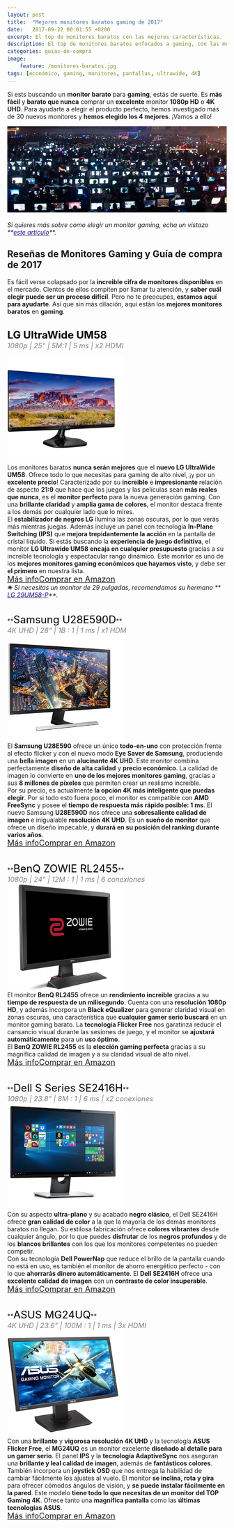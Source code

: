 ```yaml
---
layout: post
title:  "Mejores monitores baratos gaming de 2017"
date:   2017-09-22 00:01:55 +0200
excerpt: El top de monitores baratos con las mejores características. ¡La alta resolución Full HD, las pantallas UltraWide y las grandes pulgadas nunca fueron opciones tan económicas!
description: El top de monitores baratos enfocados a gaming, con las mejores características. ¡La alta resolución y las grandes pulgadas nunca fueron tan económicas!
categories: guias-de-compra
image:
    feature: /monitores-baratos.jpg
tags: [económico, gaming, monitores, pantallas, ultrawide, 4K]
---
```

<!--more-->
<!-- more -->
Si ests buscando un **monitor barato** para **gaming**, estás de suerte. Es **más fácil** y **barato que nunca** comprar un **excelente** monitor **1080p HD** o **4K UHD**. Para ayudarte a elegir el producto perfecto, hemos investigado más de 30 nuevos monitores y **hemos elegido los 4 mejores**. ¡Vamos a ello!
    
<img src="/images/pictures/monitores-sin-precedentes.jpg">
<br /><br />
<i>Si quieres más sobre como elegir un monitor gaming, echa un vistazo **<a href="/guias-de-compra/guia-para-elegir-que-monitor-comprar-en-2017/"><font color="#1a0dab">este artículo</font></a>**.</i>

## Reseñas de Monitores Gaming  y Guía de compra de 2017
Es fácil verse colapsado por la **increible cifra de monitores disponibles** en el mercado. Cientos de ellos compiten por llamar tu atención, y **saber cuál elegir puede ser un proceso difícil**. Pero no te preocupes, **estamos aquí para ayudarte**. Así que sin más dilación, aquí están los **mejores monitores baratos** en **gaming**. 
<br /><br />

<!--  LG UltraWide UM58 -->

**<font size="5" color="black">LG UltraWide UM58 </font>**<br />
<i><font color="grey" size="3">1080p | 25" | 5M:1 | 5 ms | x2 HDMI  </font></i>
<div id="container">
    <div id="floated"><img class="wrap" src="/images/pictures/lg-ultrawide-um57-25um57.jpg"> 
</div>
    Los monitores baratos <b>nunca serán mejores</b> que el <b>nuevo LG UltraWide UM58</b>. Ofrece todo lo que necesitas para gaming de alto nivel, ¡y por un <b>excelente precio</b>! Caracterizado por su <b>increible</b> e <b>impresionante </b> relación de aspecto <b>21:9</b> que hace que los juegos y las películas sean <b>más reales que nunca</b>, es el <b>monitor perfecto</b> para la nueva generación gaming. Con una <b>brillante claridad</b> y <b>amplia gama de colores</b>, el monitor destaca frente a los demás por cualquier lado que lo mires.
</div> 
El <b>estabilizador de negros LG</b> ilumina las zonas oscuras, por lo que verás más mientras juegas. Además incluye un panel con tecnología <b>In-Plane Switching (IPS)</b> que <b>mejora trepidantemente la acción</b> en la pantalla de cristal líquido. Si estás buscando la <b>experiencia de juego definitiva</b>, el monitor <b>LG Ultrawide UM58</b> <b>encaja en cualquier presupuesto</b> gracias a su increible tecnología y espectacular rango dinámico. Este monitor es uno de los <b>mejores monitores gaming económicos que hayamos visto</b>, y debe ser <b>el primero</b> en nuestra lista.
<br /><a href="http://amzn.to/2jMGABM" target="_blank" class="btn-infor"><font size="4">Más info</font></a><a href="http://amzn.to/2jMGABM" target="_blank" class="btn-ama"><font size="4">Comprar en Amazon</font></a>
<br />
<b>✳</b><i> Si necesitas un monitor de 29 pulgadas, recomendamos su hermano **<a href="http://amzn.to/2fdYp7I" target="_blank"><font color="#1a0dab">
LG 29UM58-P</font></a>**.</i>
<br />
<br />
<br />
<!---Samsung U28E590D -->
**<font size="5" color="black">Samsung U28E590D</font>**<br />
<i><font color="grey" size="3">4K UHD | 28" | 1B : 1 | 1 ms | x1 HDM</font></i>
<div id="container">
    <div id="floated"><img class="wrap" src="/images/pictures/samsung-u28e590d.jpg" href="http://amzn.to/2hn8kZB"> 
</div>
     El <b>Samsung U28E590</b> ofrece un único <b>todo-en-uno</b> con protección frente al efecto flicker y con el nuevo modo <b>Eye Saver de Samsung</b>, produciendo una <b>bella imagen</b> en un <b>alucinante 4K UHD</b>. Este monitor combina perfectamente <b>diseño de alta calidad</b> y <b>precio económico</b>. La calidad de imagen lo convierte en <b>uno de los mejores monitores gaming</b>, gracias a sus <b>8 millones de píxeles</b> que permiten crear un realismo increible.
</div>
Por su precio, es actualmente <b>la opción 4K más inteligente que puedas elegir</b>. Por si todo esto fuera poco, el monitor es compatible con <b>AMD FreeSync</b> y posee el <b>tiempo de respuesta más rápido posible: 1 ms</b>. El nuevo Samsung <b>U28E590D</b> nos ofrece una <b>sobresaliente calidad de imagen </b>e inigualable <b>resolución 4K UHD</b>. Es un <b>sueño de monitor</b> que ofrece un diseño impecable, y <b>durará en su posición del ranking durante varios años</b>.<br />
<a href="http://amzn.to/2hn8kZB" target="_blank" class="btn-infor"><font size="4">Más info</font></a><a href="http://amzn.to/2hn8kZB" target="_blank" class="btn-ama"><font size="4">Comprar en Amazon</font></a>
<br />
<br />
<br />
<!--- BenQ ZOWIE RL2455  -->
**<font size="5" color="black">BenQ ZOWIE RL2455</font>**<br />
<i><font color="grey" size="3">1080p | 24" | 12M : 1 | 1 ms | 6 conexiones</font></i>
<div id="container">
    <div id="floated"><img class="wrap" src="/images/pictures/benq-zowie-rl2455.jpg"> 
</div>
    El monitor <b>BenQ RL2455</b> ofrece un <b>rendimiento increible</b> gracias a su <b> tiempo de respuesta de un milisegundo</b>. Cuenta con una <b>resolución 1080p HD</b>, y además incorpora un <b>Black eQualizer</b> para generar claridad visual en zonas oscuras, una característica que <b>cualquier gamer serio buscará</b> en un monitor gaming barato. La <b>tecnología Flicker Free</b> nos garatinza reducir el cansancio visual durante las sesiones de juego, y el monitor se <b>ajustará automáticamente</b> para un <b>uso óptimo</b>.
</div> El <b>BenQ ZOWIE RL2455</b> es la <b>elección gaming perfecta</b> gracias a su magnífica calidad de imagen y a su claridad visual de alto nivel.<br />
<a href="http://amzn.to/2ffe9aN" target="_blank" class="btn-infor"><font size="4">Más info</font></a><a href="http://amzn.to/2ffe9aN" target="_blank" class="btn-ama"><font size="4">Comprar en Amazon</font></a>
<br />
<br />
<br />
<!--- DELL SE2416H -->
**<font size="5" color="black">Dell S Series SE2416H</font>**<br />
<i><font color="grey" size="3">1080p | 23.8" | 8M : 1 | 6 ms | x2 conexiones </font></i>
<div id="container">
    <div id="floated"><img class="wrap" src="/images/pictures/dell-se2416h.jpg"> 
</div>
    Con su aspecto <b>ultra-plano</b> y su acabado <b>negro clásico</b>, el Dell SE2416H ofrece <b>gran calidad de color</b> a la que la mayoría de los demás monitores baratos no llegan. Su estilosa fabricación ofrece <b>colores vibrantes</b> desde cualquier ángulo, por lo que puedes <b>disfrutar</b> de los <b>negros profundos</b> y de los <b>blancos brillantes</b> con los que los monitores competentes no pueden competir.
</div>
Con su tecnología <b>Dell PowerNap</b> que reduce el brillo de la pantalla cuando no está en uso, es también el monitor de ahorro energético perfecto - con lo que <b>ahorrarás dinero automáticamente</b>. El <b>Dell SE2416H</b> ofrece una <b>excelente calidad de imagen</b> con un <b>contraste de color insuperable</b>.<br />
<a href="http://amzn.to/2hlarR5" target="_blank" class="btn-infor"><font size="4">Más info</font></a><a href="http://amzn.to/2hlarR5" target="_blank" class="btn-ama"><font size="4">Comprar en Amazon</font></a>
<br />
<br />
<br />
<!--- ASUS MG24UQ -->
**<font size="5" color="black">ASUS MG24UQ</font>**<br />
<i><font color="grey" size="3">4K UHD | 23.6" | 100M : 1 | 1 ms | 3x HDMI </font></i>
<div id="container">
    <div id="floated"><img class="wrap" src="/images/pictures/asus-mg24uq.jpg"> 
</div>
    Con una <b>brillante</b> y <b>vigorosa resolución 4K UHD</b> y la tecnología <b>ASUS Flicker Free</b>, el <b>MG24UQ</b> es un monitor excelente <b>diseñado al detalle para un gamer serio</b>. El panel <b>IPS</b> y la <b>tecnología AdaptiveSync</b> nos aseguran una <b>brillante y leal calidad de imagen</b>, además de <b>fantásticos colores</b>. También incorpora un <b>joystick OSD</b> que nos entrega la habilidad de cambiar fácilmente los ajustes al vuelo. El monitor <b>se inclina, rota y gira</b> para ofrecer cómodos ángulos de visión, y <b>se puede instalar fácilmente en la pared</b>. Este modelo <b>tiene todo lo que necesitas de un monitor del TOP Gaming 4K</b>. Ofrece tanto una <b>magnífica pantalla</b> como las <b>últimas tecnologías ASUS</b>. 
</div>
<a href="http://amzn.to/2fdFMAI" target="_blank" class="btn-infor"><font size="4">Más info</font></a><a href="http://amzn.to/2fdFMAI" target="_blank" class="btn-ama"><font size="4">Comprar en Amazon</font></a>
